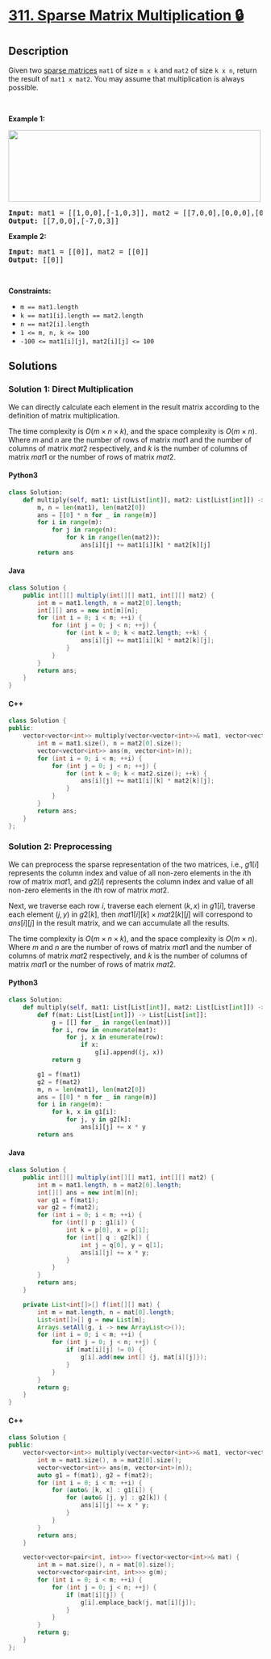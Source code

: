 # [311. Sparse Matrix Multiplication 🔒](https://leetcode.com/problems/sparse-matrix-multiplication)

## Description

<!-- description:start -->

<p>Given two <a href="https://en.wikipedia.org/wiki/Sparse_matrix" target="_blank">sparse matrices</a> <code>mat1</code> of size <code>m x k</code> and <code>mat2</code> of size <code>k x n</code>, return the result of <code>mat1 x mat2</code>. You may assume that multiplication is always possible.</p>

<p>&nbsp;</p>
<p><strong class="example">Example 1:</strong></p>
<img alt="" src="https://fastly.jsdelivr.net/gh/doocs/leetcode@main/solution/0300-0399/0311.Sparse%20Matrix%20Multiplication/images/mult-grid.jpg" style="width: 500px; height: 142px;" />
<pre>
<strong>Input:</strong> mat1 = [[1,0,0],[-1,0,3]], mat2 = [[7,0,0],[0,0,0],[0,0,1]]
<strong>Output:</strong> [[7,0,0],[-7,0,3]]
</pre>

<p><strong class="example">Example 2:</strong></p>

<pre>
<strong>Input:</strong> mat1 = [[0]], mat2 = [[0]]
<strong>Output:</strong> [[0]]
</pre>

<p>&nbsp;</p>
<p><strong>Constraints:</strong></p>

<ul>
	<li><code>m == mat1.length</code></li>
	<li><code>k == mat1[i].length == mat2.length</code></li>
	<li><code>n == mat2[i].length</code></li>
	<li><code>1 &lt;= m, n, k &lt;= 100</code></li>
	<li><code>-100 &lt;= mat1[i][j], mat2[i][j] &lt;= 100</code></li>
</ul>

<!-- description:end -->

## Solutions

<!-- solution:start -->

### Solution 1: Direct Multiplication

We can directly calculate each element in the result matrix according to the definition of matrix multiplication.

The time complexity is $O(m \times n \times k)$, and the space complexity is $O(m \times n)$. Where $m$ and $n$ are the number of rows of matrix $mat1$ and the number of columns of matrix $mat2$ respectively, and $k$ is the number of columns of matrix $mat1$ or the number of rows of matrix $mat2$.

#### Python3

```python
class Solution:
    def multiply(self, mat1: List[List[int]], mat2: List[List[int]]) -> List[List[int]]:
        m, n = len(mat1), len(mat2[0])
        ans = [[0] * n for _ in range(m)]
        for i in range(m):
            for j in range(n):
                for k in range(len(mat2)):
                    ans[i][j] += mat1[i][k] * mat2[k][j]
        return ans
```

#### Java

```java
class Solution {
    public int[][] multiply(int[][] mat1, int[][] mat2) {
        int m = mat1.length, n = mat2[0].length;
        int[][] ans = new int[m][n];
        for (int i = 0; i < m; ++i) {
            for (int j = 0; j < n; ++j) {
                for (int k = 0; k < mat2.length; ++k) {
                    ans[i][j] += mat1[i][k] * mat2[k][j];
                }
            }
        }
        return ans;
    }
}
```

#### C++

```cpp
class Solution {
public:
    vector<vector<int>> multiply(vector<vector<int>>& mat1, vector<vector<int>>& mat2) {
        int m = mat1.size(), n = mat2[0].size();
        vector<vector<int>> ans(m, vector<int>(n));
        for (int i = 0; i < m; ++i) {
            for (int j = 0; j < n; ++j) {
                for (int k = 0; k < mat2.size(); ++k) {
                    ans[i][j] += mat1[i][k] * mat2[k][j];
                }
            }
        }
        return ans;
    }
};
```
### Solution 2: Preprocessing

We can preprocess the sparse representation of the two matrices, i.e., $g1[i]$ represents the column index and value of all non-zero elements in the $i$th row of matrix $mat1$, and $g2[i]$ represents the column index and value of all non-zero elements in the $i$th row of matrix $mat2$.

Next, we traverse each row $i$, traverse each element $(k, x)$ in $g1[i]$, traverse each element $(j, y)$ in $g2[k]$, then $mat1[i][k] \times mat2[k][j]$ will correspond to $ans[i][j]$ in the result matrix, and we can accumulate all the results.

The time complexity is $O(m \times n \times k)$, and the space complexity is $O(m \times n)$. Where $m$ and $n$ are the number of rows of matrix $mat1$ and the number of columns of matrix $mat2$ respectively, and $k$ is the number of columns of matrix $mat1$ or the number of rows of matrix $mat2$.

#### Python3

```python
class Solution:
    def multiply(self, mat1: List[List[int]], mat2: List[List[int]]) -> List[List[int]]:
        def f(mat: List[List[int]]) -> List[List[int]]:
            g = [[] for _ in range(len(mat))]
            for i, row in enumerate(mat):
                for j, x in enumerate(row):
                    if x:
                        g[i].append((j, x))
            return g

        g1 = f(mat1)
        g2 = f(mat2)
        m, n = len(mat1), len(mat2[0])
        ans = [[0] * n for _ in range(m)]
        for i in range(m):
            for k, x in g1[i]:
                for j, y in g2[k]:
                    ans[i][j] += x * y
        return ans
```

#### Java

```java
class Solution {
    public int[][] multiply(int[][] mat1, int[][] mat2) {
        int m = mat1.length, n = mat2[0].length;
        int[][] ans = new int[m][n];
        var g1 = f(mat1);
        var g2 = f(mat2);
        for (int i = 0; i < m; ++i) {
            for (int[] p : g1[i]) {
                int k = p[0], x = p[1];
                for (int[] q : g2[k]) {
                    int j = q[0], y = q[1];
                    ans[i][j] += x * y;
                }
            }
        }
        return ans;
    }

    private List<int[]>[] f(int[][] mat) {
        int m = mat.length, n = mat[0].length;
        List<int[]>[] g = new List[m];
        Arrays.setAll(g, i -> new ArrayList<>());
        for (int i = 0; i < m; ++i) {
            for (int j = 0; j < n; ++j) {
                if (mat[i][j] != 0) {
                    g[i].add(new int[] {j, mat[i][j]});
                }
            }
        }
        return g;
    }
}
```

#### C++

```cpp
class Solution {
public:
    vector<vector<int>> multiply(vector<vector<int>>& mat1, vector<vector<int>>& mat2) {
        int m = mat1.size(), n = mat2[0].size();
        vector<vector<int>> ans(m, vector<int>(n));
        auto g1 = f(mat1), g2 = f(mat2);
        for (int i = 0; i < m; ++i) {
            for (auto& [k, x] : g1[i]) {
                for (auto& [j, y] : g2[k]) {
                    ans[i][j] += x * y;
                }
            }
        }
        return ans;
    }

    vector<vector<pair<int, int>>> f(vector<vector<int>>& mat) {
        int m = mat.size(), n = mat[0].size();
        vector<vector<pair<int, int>>> g(m);
        for (int i = 0; i < m; ++i) {
            for (int j = 0; j < n; ++j) {
                if (mat[i][j]) {
                    g[i].emplace_back(j, mat[i][j]);
                }
            }
        }
        return g;
    }
};
```
<!-- solution:end -->

<!-- problem:end -->